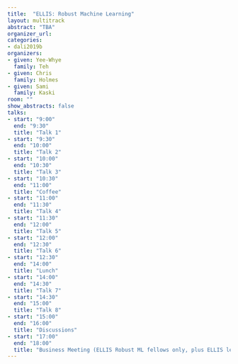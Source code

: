 ```yaml
---
title:  "ELLIS: Robust Machine Learning"
layout: multitrack
abstract: "TBA"
organizer_url:
categories:
- dali2019b
organizers:
- given: Yee-Whye
  family: Teh
- given: Chris
  family: Holmes
- given: Sami
  family: Kaski
room: ""
show_abstracts: false
talks:
- start: "9:00"
  end: "9:30"
  title: "Talk 1"
- start: "9:30"
  end: "10:00"
  title: "Talk 2"
- start: "10:00"
  end: "10:30"
  title: "Talk 3"
- start: "10:30"
  end: "11:00"
  title: "Coffee"
- start: "11:00"
  end: "11:30"
  title: "Talk 4"
- start: "11:30"
  end: "12:00"
  title: "Talk 5"
- start: "12:00"
  end: "12:30"
  title: "Talk 6"
- start: "12:30"
  end: "14:00"
  title: "Lunch"
- start: "14:00"
  end: "14:30"
  title: "Talk 7"
- start: "14:30"
  end: "15:00"
  title: "Talk 8"
- start: "15:00"
  end: "16:00"
  title: "Discussions"
- start: "17:00"
  end: "18:00"
  title: "Business Meeting (ELLIS Robust ML fellows only, plus ELLIS leadership if interested)"
---
```

